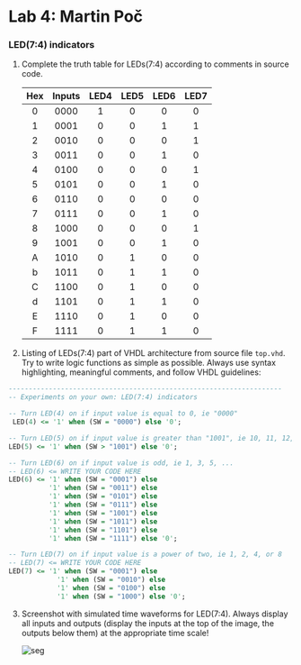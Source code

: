 # Lab 4: Martin Poč

### LED(7:4) indicators

1. Complete the truth table for LEDs(7:4) according to comments in source code.

   | **Hex** | **Inputs** | **LED4** | **LED5** | **LED6** | **LED7** |
   | :-: | :-: | :-: | :-: | :-: | :-: |
   | 0 | 0000 | 1 | 0 | 0 | 0 |
   | 1 | 0001 | 0 | 0 | 1 | 1 |
   | 2 | 0010 | 0 | 0 | 0 | 1 |
   | 3 | 0011 | 0 | 0 | 1 | 0 |
   | 4 | 0100 | 0 | 0 | 0 | 1 |
   | 5 | 0101 | 0 | 0 | 1 | 0 |
   | 6 | 0110 | 0 | 0 | 0 | 0 |
   | 7 | 0111 | 0 | 0 | 1 | 0 |
   | 8 | 1000 | 0 | 0 | 0 | 1 |
   | 9 | 1001 | 0 | 0 | 1 | 0 |
   | A | 1010 | 0 | 1 | 0 | 0 |
   | b | 1011 | 0 | 1 | 1 | 0 |
   | C | 1100 | 0 | 1 | 0 | 0 |
   | d | 1101 | 0 | 1 | 1 | 0 |
   | E | 1110 | 0 | 1 | 0 | 0 |
   | F | 1111 | 0 | 1 | 1 | 0 |

2. Listing of LEDs(7:4) part of VHDL architecture from source file `top.vhd`. Try to write logic functions as simple as possible. Always use syntax highlighting, meaningful comments, and follow VHDL guidelines:

 ````vhdl
--------------------------------------------------------------------
-- Experiments on your own: LED(7:4) indicators

-- Turn LED(4) on if input value is equal to 0, ie "0000"
  LED(4) <= '1' when (SW = "0000") else '0';

 -- Turn LED(5) on if input value is greater than "1001", ie 10, 11, 12, ...
 LED(5) <= '1' when (SW > "1001") else '0';

 -- Turn LED(6) on if input value is odd, ie 1, 3, 5, ...
 -- LED(6) <= WRITE YOUR CODE HERE
 LED(6) <= '1' when (SW = "0001") else  
           '1' when (SW = "0011") else 
           '1' when (SW = "0101") else  
           '1' when (SW = "0111") else  
           '1' when (SW = "1001") else  
           '1' when (SW = "1011") else  
           '1' when (SW = "1101") else  
           '1' when (SW = "1111") else '0'; 

 -- Turn LED(7) on if input value is a power of two, ie 1, 2, 4, or 8
 -- LED(7) <= WRITE YOUR CODE HERE
 LED(7) <= '1' when (SW = "0001") else    
             '1' when (SW = "0010") else  
             '1' when (SW = "0100") else  
             '1' when (SW = "1000") else '0'; 
````
    


3. Screenshot with simulated time waveforms for LED(7:4). Always display all inputs and outputs (display the inputs at the top of the image, the outputs below them) at the appropriate time scale!

   ![seg](https://user-images.githubusercontent.com/95315728/223214395-cd7db47e-0e48-408f-9a28-0835770aecac.png)

